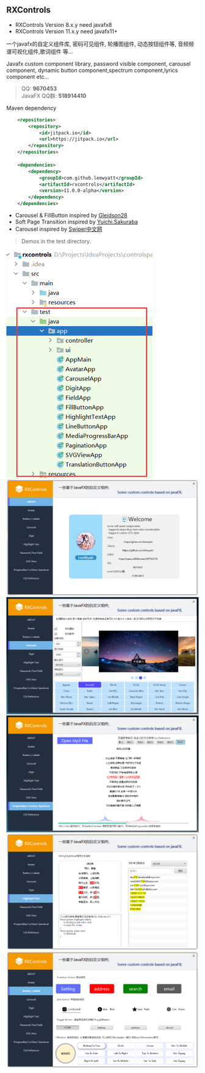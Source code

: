 ## RXControls 

- RXControls Version 8.x.y need javafx8
- RXControls Version 11.x.y need javafx11+


一个javafx的自定义组件库, 密码可见组件, 轮播图组件, 动态按钮组件等, 音频频谱可视化组件,歌词组件 等... <br />

 Javafx custom component library, password visible component, carousel component, dynamic button component,spectrum component,lyrics component etc...  <br />


>QQ: **9670453**  <br />
JavaFX QQ群: **518914410** <br/>


Maven dependency
```xml
    <repositories>
        <repository>
            <id>jitpack.io</id>
            <url>https://jitpack.io</url>
        </repository>
    </repositories>

    <dependencies>
        <dependency>
            <groupId>com.github.leewyatt</groupId>
            <artifactId>rxcontrols</artifactId>
            <version>11.0.0-alpha</version>
        </dependency>
    </dependencies>
```

- Carousel & FillButton inspired by [Gleidson28](https://github.com/Gleidson28)
- Soft Page Transition inspired by [Yuichi.Sakuraba](https://gist.github.com/skrb/1c62b77ef7ddb3c7adf4)
- Carousel inspired by [Swiper中文网](https://www.swiper.com.cn/)
> Demos in the test directory.

![](src/test/resources/screenshot/img6.png)
![](src/test/resources/screenshot/img1.png)
![](src/test/resources/screenshot/img2.png)
![](src/test/resources/screenshot/img3.png)
![](src/test/resources/screenshot/img4.png)
![](src/test/resources/screenshot/img5.png)